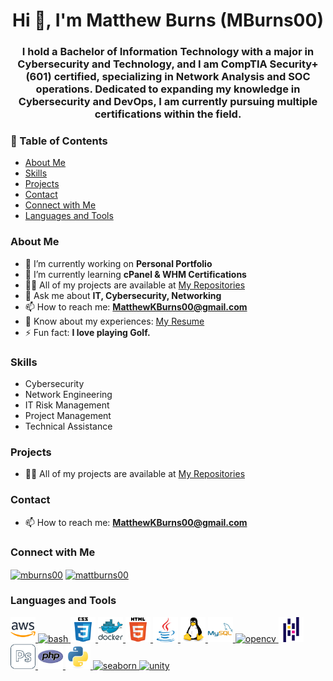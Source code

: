 <h1 align="center">Hi 👋, I'm Matthew Burns (MBurns00)</h1>
<h3 align="center">I hold a Bachelor of Information Technology with a major in Cybersecurity and Technology, and I am CompTIA Security+ (601) certified, specializing in Network Analysis and SOC operations. Dedicated to expanding my knowledge in Cybersecurity and DevOps, I am currently pursuing multiple certifications within the field.</h3>

### 🔎 Table of Contents
- [About Me](#about-me)
- [Skills](#skills)
- [Projects](#projects)
- [Contact](#contact)
- [Connect with Me](#connect-with-me)
- [Languages and Tools](#languages-and-tools)

### About Me
- 🔭 I’m currently working on **Personal Portfolio**
- 🌱 I’m currently learning **cPanel & WHM Certifications**
- 👨‍💻 All of my projects are available at [My Repositories](https://github.com/mburns00?tab=repositories)
- 💬 Ask me about **IT, Cybersecurity, Networking**
- 📫 How to reach me: **MatthewKBurns00@gmail.com**
- 📄 Know about my experiences: [My Resume](https://drive.google.com/file/d/1OnTICjX8zGtyDzX5su3pCkDxMiEB18UB/view?usp=sharing)
- ⚡ Fun fact: **I love playing Golf.**

### Skills
- Cybersecurity
- Network Engineering
- IT Risk Management
- Project Management
- Technical Assistance

### Projects
- 👨‍💻 All of my projects are available at [My Repositories](https://github.com/mburns00?tab=repositories)

### Contact
- 📫 How to reach me: **MatthewKBurns00@gmail.com**

### Connect with Me
<p align="left">
<a href="https://linkedin.com/in/mburns00" target="blank"><img align="center" src="https://raw.githubusercontent.com/rahuldkjain/github-profile-readme-generator/master/src/images/icons/Social/linked-in-alt.svg" alt="mburns00" height="30" width="40" /></a>
<a href="https://discord.gg/mattburns00" target="blank"><img align="center" src="https://raw.githubusercontent.com/rahuldkjain/github-profile-readme-generator/master/src/images/icons/Social/discord.svg" alt="mattburns00" height="30" width="40" /></a>
</p>

### Languages and Tools
<p align="left"> 
  <a href="https://aws.amazon.com" target="_blank" rel="noreferrer"> <img src="https://raw.githubusercontent.com/devicons/devicon/master/icons/amazonwebservices/amazonwebservices-original-wordmark.svg" alt="aws" width="40" height="40"/> </a> 
  <a href="https://www.gnu.org/software/bash/" target="_blank" rel="noreferrer"> <img src="https://www.vectorlogo.zone/logos/gnu_bash/gnu_bash-icon.svg" alt="bash" width="40" height="40"/> </a> 
  <a href="https://www.w3schools.com/css/" target="_blank" rel="noreferrer"> <img src="https://raw.githubusercontent.com/devicons/devicon/master/icons/css3/css3-original-wordmark.svg" alt="css3" width="40" height="40"/> </a> 
  <a href="https://www.docker.com/" target="_blank" rel="noreferrer"> <img src="https://raw.githubusercontent.com/devicons/devicon/master/icons/docker/docker-original-wordmark.svg" alt="docker" width="40" height="40"/> </a> 
  <a href="https://www.w3.org/html/" target="_blank" rel="noreferrer"> <img src="https://raw.githubusercontent.com/devicons/devicon/master/icons/html5/html5-original-wordmark.svg" alt="html5" width="40" height="40"/> </a> 
  <a href="https://www.java.com" target="_blank" rel="noreferrer"> <img src="https://raw.githubusercontent.com/devicons/devicon/master/icons/java/java-original.svg" alt="java" width="40" height="40"/> </a> 
  <a href="https://www.linux.org/" target="_blank" rel="noreferrer"> <img src="https://raw.githubusercontent.com/devicons/devicon/master/icons/linux/linux-original.svg" alt="linux" width="40" height="40"/> </a> 
  <a href="https://www.mysql.com/" target="_blank" rel="noreferrer"> <img src="https://raw.githubusercontent.com/devicons/devicon/master/icons/mysql/mysql-original-wordmark.svg" alt="mysql" width="40" height="40"/> </a> 
  <a href="https://opencv.org/" target="_blank" rel="noreferrer"> <img src="https://www.vectorlogo.zone/logos/opencv/opencv-icon.svg" alt="opencv" width="40" height="40"/> </a> 
  <a href="https://pandas.pydata.org/" target="_blank" rel="noreferrer"> <img src="https://raw.githubusercontent.com/devicons/devicon/2ae2a900d2f041da66e950e4d48052658d850630/icons/pandas/pandas-original.svg" alt="pandas" width="40" height="40"/> </a> 
  <a href="https://www.photoshop.com/en" target="_blank" rel="noreferrer"> <img src="https://raw.githubusercontent.com/devicons/devicon/master/icons/photoshop/photoshop-line.svg" alt="photoshop" width="40" height="40"/> </a> 
  <a href="https://www.php.net" target="_blank" rel="noreferrer"> <img src="https://raw.githubusercontent.com/devicons/devicon/master/icons/php/php-original.svg" alt="php" width="40" height="40"/> </a> 
  <a href="https://www.python.org" target="_blank" rel="noreferrer"> <img src="https://raw.githubusercontent.com/devicons/devicon/master/icons/python/python-original.svg" alt="python" width="40" height="40"/> </a> 
  <a href="https://seaborn.pydata.org/" target="_blank" rel="noreferrer"> <img src="https://seaborn.pydata.org/_images/logo-mark-lightbg.svg" alt="seaborn" width="40" height="40"/> </a> 
  <a href="https://unity.com/" target="_blank" rel="noreferrer"> <img src="https://www.vectorlogo.zone/logos/unity3d/unity3d-icon.svg" alt="unity" width="40" height="40"/> </a> 
</p>
